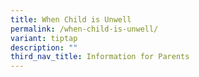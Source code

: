 ```yaml
---
title: When Child is Unwell
permalink: /when-child-is-unwell/
variant: tiptap
description: ""
third_nav_title: Information for Parents
---
```

